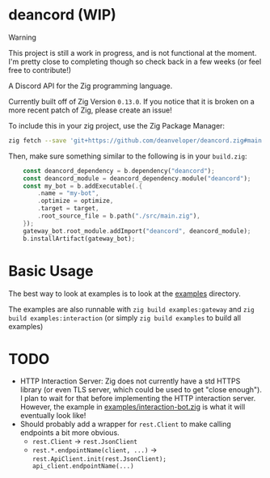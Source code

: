 # deancord (WIP)

> [!WARNING]
> This project is still a work in progress, and is not functional at the moment. I'm pretty close to completing though so check back in a few weeks (or feel free to contribute!)

A Discord API for the Zig programming language.

Currently built off of Zig Version `0.13.0`. If you notice that it is broken
on a more recent patch of Zig, please create an issue!

To include this in your zig project, use the Zig Package Manager:

```sh
zig fetch --save 'git+https://github.com/deanveloper/deancord.zig#main'
```

Then, make sure something similar to the following is in your `build.zig`:

```rs
	const deancord_dependency = b.dependency("deancord");
	const deancord_module = deancord_dependency.module("deancord");
    const my_bot = b.addExecutable(.{
        .name = "my-bot",
        .optimize = optimize,
        .target = target,
        .root_source_file = b.path("./src/main.zig"),
    });
    gateway_bot.root_module.addImport("deancord", deancord_module);
	b.installArtifact(gateway_bot);
```

# Basic Usage

The best way to look at examples is to look at the [examples](./examples/) directory.

The examples are also runnable with `zig build examples:gateway` and `zig build examples:interaction` (or simply `zig build examples` to build all examples)

# TODO

 - HTTP Interaction Server: Zig does not currently have a std HTTPS library (or even TLS server, which could be used to get "close enough"). I plan to wait for that before implementing the HTTP interaction server. However, the example in [examples/interaction-bot.zig](./examples/interaction_bot.zig) is what it will eventually look like!
 - Should probably add a wrapper for `rest.Client` to make calling endpoints a bit more obvious.
   - `rest.Client` -> `rest.JsonClient`
   - `rest.*.endpointName(client, ...)` -> `rest.ApiClient.init(rest.JsonClient); api_client.endpointName(...)`
